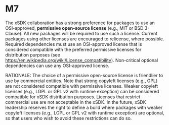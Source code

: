 # M7

The xSDK collaboration has a strong preference for packages to use an
OSI-approved, **permissive open-source license** (e.g., MIT or BSD 3-Clause).
All new packages will be required to use such a license. Current packages using
other licenses are encouraged to relicense, where possible. Required
dependencies must use an OSI-approved license that is considered compatible with
the preferred permissive licenses for distribution purposes (see
https://en.wikipedia.org/wiki/License_compatibility).  Non-critical optional
dependencies can use any OSI-approved license.

RATIONALE: The choice of a permissive open-source license is friendlier to use
by commercial entities. Note that strong copyleft licenses (e.g., GPL) are not
considered compatible with permissive licenses. Weaker copyleft licenses (e.g.,
LGPL or GPL v2 with runtime exception) can be considered compatible for xSDK
distribution purposes.  Licenses that restrict commercial use are not acceptable
in the xSDK. In the future, xSDK leadership reserves the right to define a build
where packages with weaker copyleft licenses (e.g., LGPL or GPL v2 with runtime
exception) are optional, so that users who wish to avoid these restrictions can
do so.
